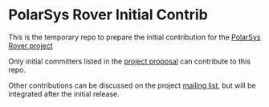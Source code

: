 # PolarSys Rover Initial Contrib
This is the temporary repo to prepare the initial contribution for the [PolarSys Rover project](https://www.polarsys.org/projects/polarsys.rover)

Only initial committers listed in the [project proposal](https://www.polarsys.org/proposals/polarsys-rover) can contribute to this repo. 

Other contributions can be discussed on the project [mailing list](https://polarsys.org/mailman/listinfo/rover-dev), but will be integrated after the initial release.
